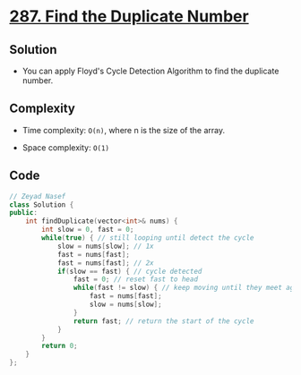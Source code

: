 # [287. Find the Duplicate Number](https://leetcode.com/problems/find-the-duplicate-number/)

## Solution
- You can apply Floyd's Cycle Detection Algorithm to find the duplicate number.
## Complexity
- Time complexity: `O(n)`, where n is the size of the array.

- Space complexity: `O(1)`

## Code
``` cpp
// Zeyad Nasef
class Solution {
public:
    int findDuplicate(vector<int>& nums) {
        int slow = 0, fast = 0;
        while(true) { // still looping until detect the cycle
            slow = nums[slow]; // 1x
            fast = nums[fast];
            fast = nums[fast]; // 2x
            if(slow == fast) { // cycle detected
                fast = 0; // reset fast to head
                while(fast != slow) { // keep moving until they meet again at the start of the cycle
                    fast = nums[fast];
                    slow = nums[slow];
                }
                return fast; // return the start of the cycle
            }
        }
        return 0;
    }
};
```
